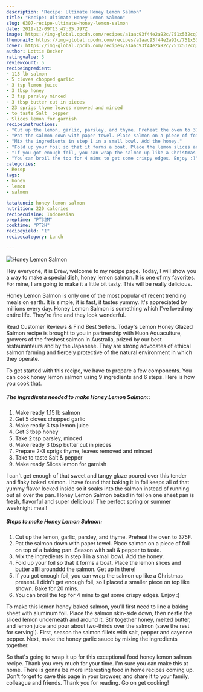 ```yaml
---
description: "Recipe: Ultimate Honey Lemon Salmon"
title: "Recipe: Ultimate Honey Lemon Salmon"
slug: 6307-recipe-ultimate-honey-lemon-salmon
date: 2019-12-09T13:47:35.797Z
image: https://img-global.cpcdn.com/recipes/a1aac93f44e2a92c/751x532cq70/honey-lemon-salmon-recipe-main-photo.jpg
thumbnail: https://img-global.cpcdn.com/recipes/a1aac93f44e2a92c/751x532cq70/honey-lemon-salmon-recipe-main-photo.jpg
cover: https://img-global.cpcdn.com/recipes/a1aac93f44e2a92c/751x532cq70/honey-lemon-salmon-recipe-main-photo.jpg
author: Lottie Becker
ratingvalue: 3
reviewcount: 5
recipeingredient:
- 115 lb salmon
- 5 cloves chopped garlic
- 3 tsp lemon juice
- 3 tbsp honey
- 2 tsp parsley minced
- 3 tbsp butter cut in pieces
- 23 sprigs thyme leaves removed and minced
- to taste Salt  pepper
- Slices lemon for garnish
recipeinstructions:
- "Cut up the lemon, garlic, parsley, and thyme. Preheat the oven to 375F."
- "Pat the salmon down with paper towel. Place salmon on a piece of foil on top of a baking pan. Season with salt &amp; pepper to taste."
- "Mix the ingredients in step 1 in a small bowl. Add the honey."
- "Fold up your foil so that it forms a boat. Place the lemon slices and butter allll arounddd the salmon. Get up in there!"
- "If you got enough foil, you can wrap the salmon up like a Christmas present. I didn’t get enough foil, so I placed a smaller piece on top like shown. Bake for 20 mins."
- "You can broil the top for 4 mins to get some crispy edges. Enjoy :)"
categories:
- Resep
tags:
- honey
- lemon
- salmon

katakunci: honey lemon salmon
nutrition: 220 calories
recipecuisine: Indonesian
preptime: "PT32M"
cooktime: "PT2H"
recipeyield: "1"
recipecategory: Lunch

---
```



![Honey Lemon Salmon](https://img-global.cpcdn.com/recipes/a1aac93f44e2a92c/751x532cq70/honey-lemon-salmon-recipe-main-photo.jpg)

Hey everyone, it is Drew, welcome to my recipe page. Today, I will show you a way to make a special dish, honey lemon salmon. It is one of my favorites. For mine, I am going to make it a little bit tasty. This will be really delicious.

Honey Lemon Salmon is only one of the most popular of recent trending meals on earth. It is simple, it is fast, it tastes yummy. It's appreciated by millions every day. Honey Lemon Salmon is something which I've loved my entire life. They're fine and they look wonderful.

Read Customer Reviews &amp; Find Best Sellers. Today&#39;s Lemon Honey Glazed Salmon recipe is brought to you in partnership with Huon Aquaculture, growers of the freshest salmon in Australia, prized by our best restauranteurs and by the Japanese. They are strong advocates of ethical salmon farming and fiercely protective of the natural environment in which they operate.


To get started with this recipe, we have to prepare a few components. You can cook honey lemon salmon using 9 ingredients and 6 steps. Here is how you cook that.

##### The ingredients needed to make Honey Lemon Salmon::

1. Make ready 1.15 lb salmon
1. Get 5 cloves chopped garlic
1. Make ready 3 tsp lemon juice
1. Get 3 tbsp honey
1. Take 2 tsp parsley, minced
1. Make ready 3 tbsp butter cut in pieces
1. Prepare 2-3 sprigs thyme, leaves removed and minced
1. Take to taste Salt &amp; pepper
1. Make ready Slices lemon for garnish


I can&#39;t get enough of that sweet and tangy glaze poured over this tender and flaky baked salmon. I have found that baking it in foil keeps all of that yummy flavor locked inside so it soaks into the salmon instead of running out all over the pan. Honey Lemon Salmon baked in foil on one sheet pan is fresh, flavorful and super delicious! The perfect spring or summer weeknight meal! 

##### Steps to make Honey Lemon Salmon:

1. Cut up the lemon, garlic, parsley, and thyme. Preheat the oven to 375F.
1. Pat the salmon down with paper towel. Place salmon on a piece of foil on top of a baking pan. Season with salt &amp; pepper to taste.
1. Mix the ingredients in step 1 in a small bowl. Add the honey.
1. Fold up your foil so that it forms a boat. Place the lemon slices and butter allll arounddd the salmon. Get up in there!
1. If you got enough foil, you can wrap the salmon up like a Christmas present. I didn’t get enough foil, so I placed a smaller piece on top like shown. Bake for 20 mins.
1. You can broil the top for 4 mins to get some crispy edges. Enjoy :)


To make this lemon honey baked salmon, you&#39;ll first need to line a baking sheet with aluminum foil. Place the salmon skin-side down, then nestle the sliced lemon underneath and around it. Stir together honey, melted butter, and lemon juice and pour about two-thirds over the salmon (save the rest for serving!). First, season the salmon fillets with salt, pepper and cayenne pepper. Next, make the honey garlic sauce by mixing the ingredients together. 

So that's going to wrap it up for this exceptional food honey lemon salmon recipe. Thank you very much for your time. I'm sure you can make this at home. There is gonna be more interesting food in home recipes coming up. Don't forget to save this page in your browser, and share it to your family, colleague and friends. Thank you for reading. Go on get cooking!

